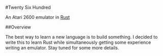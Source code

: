 #Twenty Six Hundred

An Atari 2600 emulator in [Rust](https://www.rust-lang.org/)

##Overview

The best way to learn a new language is to build something. I decided to write this to learn Rust while simultaneously getting some experience writing an emulator. Stay tuned for some more details.
